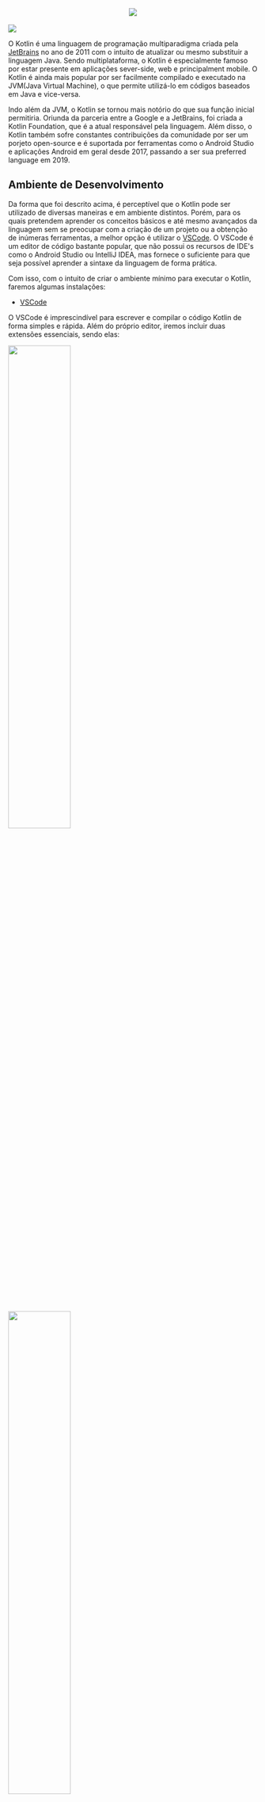 <div align="center">
  <img src="https://user-images.githubusercontent.com/61476935/154181283-f96bc557-81ba-45ee-8eae-4896d5656111.png">
</div>
<br>
<img src="https://img.shields.io/static/v1?label=Kotlin&message=Language&color=purple&style=for-the-badge&logo=Kotlin"/>


O Kotlin é uma linguagem de programação multiparadigma criada pela [JetBrains](https://www.jetbrains.com/pt-br/) no ano de 2011 com o intuito de atualizar ou mesmo substituir a linguagem Java. Sendo multiplataforma, o Kotlin é especialmente famoso por estar presente em aplicações sever-side, web e principalment mobile. O Kotlin é ainda mais popular por ser facilmente compilado e executado na JVM(Java Virtual Machine), o que permite utilizá-lo em códigos baseados em Java e vice-versa.

Indo além da JVM, o Kotlin se tornou mais notório do que sua função inicial permitiria. Oriunda da parceria entre a Google e a JetBrains, foi criada a Kotlin Foundation, que é a atual responsável pela linguagem. Além disso, o Kotlin também sofre constantes contribuições da comunidade por ser um porjeto open-source e é suportada por ferramentas como o Android Studio e aplicações Android em geral desde 2017, passando a ser sua preferred language em 2019.


<!-- <h1>Kotlin Multiplataform</h1> -->


<!-- <h2>Kotlin for Android</h2>


Como já foi mencionado o desenvolvimento de aplicações android é atualmente <i>Kotlin-first</i>, sendo assim desde que a parceria foi anunciada na Google I/O de 2019. -->


<h2>Ambiente de Desenvolvimento</h2>


Da forma que foi descrito acima, é perceptível que o Kotlin pode ser utilizado de diversas maneiras e em ambiente distintos. Porém, para os quais pretendem aprender os conceitos básicos e até mesmo avançados da linguagem sem se preocupar com a criação de um projeto ou a obtenção de inúmeras ferramentas, a melhor opção é utilizar o [VSCode](https://code.visualstudio.com/). O VSCode é um editor de código bastante popular, que não possui os recursos de IDE's como o Android Studio ou IntelliJ IDEA, mas fornece o suficiente para que seja possível aprender a sintaxe da linguagem de forma prática.

Com isso, com o intuito de criar o ambiente mínimo para executar o Kotlin, faremos algumas instalações:

- [VSCode](https://code.visualstudio.com/)

O VSCode é imprescindível para escrever e compilar o código Kotlin de forma simples e rápida. Além do próprio editor, iremos incluir duas extensões essenciais, sendo elas:

<div>
  <img width="50%" src="https://user-images.githubusercontent.com/61476935/154200841-084b114e-b16a-4039-b1b6-eae294acd78f.png">
  <img width="50%" src="https://user-images.githubusercontent.com/61476935/154200796-f7c8063e-a990-45fc-b455-790659558c6f.png">
</div>


- [Kotlin Compiler](https://kotlinlang.org/docs/native-command-line-compiler.html)


O Kotlin Compiler ou Kotlinc, será a responsável por compilar o código gerado. O link acima mostra como obter a versão mais recente da ferramenta, a qual será obtida a partir do download de uma zip file que pode ser identificada da seguinte forma: ```kotlin-compiler-0.0.0.zip```. Após o fim da instalação, extraia o documento e o anexe a um diretório de sua preferência, exemplo: C:\Kotlin. 

No arquivo Kotlinc há um diretório bin, o qual contém a ferramenta. Para que seja possível executar o compiler globalmente, adicione uma nova variável de ambiente a variável Path contendo o caminho até a pasta bin. Exemplo: C:\Kotlin\kotlinc\bin.

Após a criação da nova variável de ambiente, reinicie o computador para que a mesma seja lida, já sendo possível, em seguida, utilizar o Kotlin Compiler. Para atestar sua instalção, acessa o terminal de comando e execute:

    kotlinc -version 

O resultado deve ser semelhante ao seguinte:

    info: kotlinc-jvm 1.6.10 (JRE 1.8.0_211-b12)

Obs.: Para que esse processo seja possível, é preciso ter uma versão igual ou superior a <i>Java 1.8</i>, do contrário não será possível fazer uso do Kotlin.

Após montar o ambiente de desenvolvimento, iremos abordar os aspectos que definem o Kotlin, como sua sintaxe, tipagem e paradigmas que a linguagem abrange.


<h2>Hello World</h2>


Uma forma prática de entender a estrutura mais básica de uma linguagem de programação é o popular Hello World. Sendo assim, em uma file hellWorld.kt, execute as seguintes linhas de código:

    fun main() {
        println("Hello, world!")
    }

Como output teremos o seguinte resultado:

    [Running] cd "c:\..\..\..\..\" && kotlinc main.kt -include-runtime -d main.jar && java -jar main.jar
    Hello, world!
    
    [Done] exited with code=0 in 3.62 seconds


<h2>Características Básicas</h2>